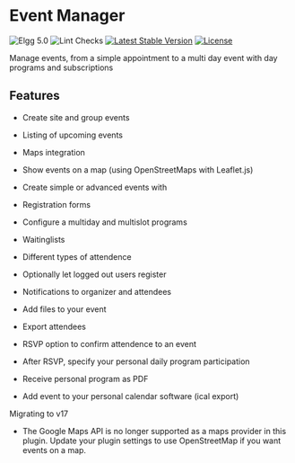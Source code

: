 Event Manager
=============

![Elgg 5.0](https://img.shields.io/badge/Elgg-5.0-green.svg)
![Lint Checks](https://github.com/ColdTrick/event_manager/actions/workflows/lint.yml/badge.svg?event=push)
[![Latest Stable Version](https://poser.pugx.org/coldtrick/event_manager/v/stable.svg)](https://packagist.org/packages/coldtrick/event_manager)
[![License](https://poser.pugx.org/coldtrick/event_manager/license.svg)](https://packagist.org/packages/coldtrick/event_manager)

Manage events, from a simple appointment to a multi day event with day programs and subscriptions

Features
-----------

- Create site and group events
- Listing of upcoming events
- Maps integration
 - Show events on a map (using OpenStreetMaps with Leaflet.js)

- Create simple or advanced events with
 - Registration forms
 - Configure a multiday and multislot programs
 - Waitinglists
 - Different types of attendence
 - Optionally let logged out users register
 - Notifications to organizer and attendees
 - Add files to your event
 - Export attendees
 
- RSVP option to confirm attendence to an event
- After RSVP, specify your personal daily program participation
- Receive personal program as PDF
- Add event to your personal calendar software (ical export)

Migrating to v17
- The Google Maps API is no longer supported as a maps provider in this plugin. Update your plugin settings to use OpenStreetMap if you want events on a map.
 